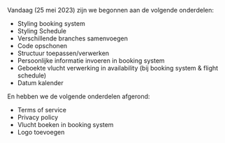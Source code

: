 Vandaag (25 mei 2023) zijn we begonnen aan de volgende onderdelen:
- Styling booking system
- Styling Schedule
- Verschillende branches samenvoegen
- Code opschonen
- Structuur toepassen/verwerken
- Persoonlijke informatie invoeren in booking system
- Geboekte vlucht verwerking in availability (bij booking system & flight schedule)
- Datum kalender

En hebben we de volgende onderdelen afgerond:
- Terms of service
- Privacy policy
- Vlucht boeken in booking system
- Logo toevoegen
